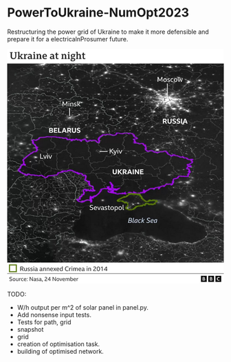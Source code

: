 # PowerToUkraine-NumOpt2023
Restructuring the power grid of Ukraine to make it more defensible and prepare it for a electricalnProsumer future.

![](/assets/Ukraine-BBC-Nasa.jpg)

TODO:
- W/h output per m^2 of solar panel in panel.py.
- Add nonsense input tests.
- Tests for path, grid
- snapshot
- grid
- creation of optimisation task.
- building of optimised network.